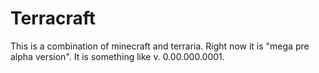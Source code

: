 # Terracraft
This is a combination of minecraft and terraria. Right now it is "mega pre alpha version". It is something like v. 0.00.000.0001.
